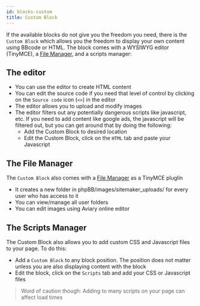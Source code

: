 ```yaml
---
id: blocks-custom
title: Custom Block
---
```


If the available blocks do not give you the freedom you need, there is the `Custom Block` which allows you the freedom to display your own content using BBcode or HTML.
The block comes with a WYSIWYG editor (TinyMCE), a [File Manager](./filemanager.md), and a scripts manager:

## The editor
* You can use the editor to create HTML content
* You can edit the source code if you need that level of control by clicking on the `Source code` icon (`<>`) in the editor
* The editor allows you to upload and modify images
* The editor filters out any potentially dangerous scripts like javascript, etc. If you need to add content like google ads, the javascript will be filtered out, but you can get around that by doing the following:
	* Add the Custom Block to desired location
	* Edit the Custom Block, click on the `HTML` tab and paste your Javascript

## The File Manager

The `Custom Block` also comes with a [File Manager](./filemanager.md) as a TinyMCE pluglin
* It creates a new folder in phpBB/images/sitemaker_uploads/ for every user who has access to it
* You can view/manage all user folders
* You can edit images using Aviary online editor

## The Scripts Manager

The Custom Block also allows you to add custom CSS and Javascript files to your page. To do this:
* Add a `Custom Block` to any block position. The position does not matter unless you are also displaying content with the block
* Edit the block, click on the `Scripts` tab and add your CSS or Javascript files
> Word of caution though: Adding to many scripts on your page can affect load times
